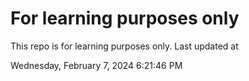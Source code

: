 # For learning purposes only
This repo is for learning purposes only.
Last updated at

Wednesday, February 7, 2024 6:21:46 PM

